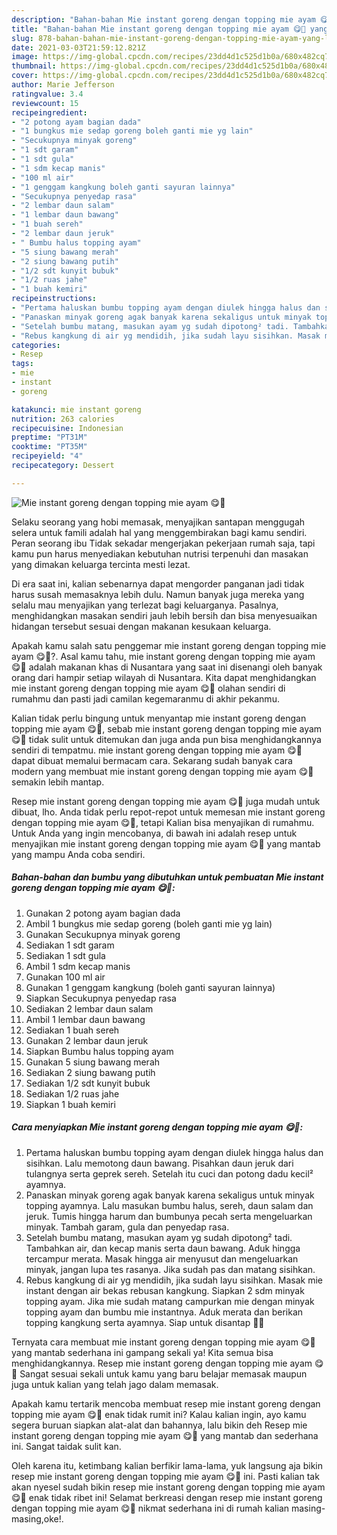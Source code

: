 ```yaml
---
description: "Bahan-bahan Mie instant goreng dengan topping mie ayam 😋🍜 yang lezat Untuk Jualan"
title: "Bahan-bahan Mie instant goreng dengan topping mie ayam 😋🍜 yang lezat Untuk Jualan"
slug: 878-bahan-bahan-mie-instant-goreng-dengan-topping-mie-ayam-yang-lezat-untuk-jualan
date: 2021-03-03T21:59:12.821Z
image: https://img-global.cpcdn.com/recipes/23dd4d1c525d1b0a/680x482cq70/mie-instant-goreng-dengan-topping-mie-ayam-😋🍜-foto-resep-utama.jpg
thumbnail: https://img-global.cpcdn.com/recipes/23dd4d1c525d1b0a/680x482cq70/mie-instant-goreng-dengan-topping-mie-ayam-😋🍜-foto-resep-utama.jpg
cover: https://img-global.cpcdn.com/recipes/23dd4d1c525d1b0a/680x482cq70/mie-instant-goreng-dengan-topping-mie-ayam-😋🍜-foto-resep-utama.jpg
author: Marie Jefferson
ratingvalue: 3.4
reviewcount: 15
recipeingredient:
- "2 potong ayam bagian dada"
- "1 bungkus mie sedap goreng boleh ganti mie yg lain"
- "Secukupnya minyak goreng"
- "1 sdt garam"
- "1 sdt gula"
- "1 sdm kecap manis"
- "100 ml air"
- "1 genggam kangkung boleh ganti sayuran lainnya"
- "Secukupnya penyedap rasa"
- "2 lembar daun salam"
- "1 lembar daun bawang"
- "1 buah sereh"
- "2 lembar daun jeruk"
- " Bumbu halus topping ayam"
- "5 siung bawang merah"
- "2 siung bawang putih"
- "1/2 sdt kunyit bubuk"
- "1/2 ruas jahe"
- "1 buah kemiri"
recipeinstructions:
- "Pertama haluskan bumbu topping ayam dengan diulek hingga halus dan sisihkan. Lalu memotong daun bawang. Pisahkan daun jeruk dari tulangnya serta geprek sereh. Setelah itu cuci dan potong dadu kecil² ayamnya."
- "Panaskan minyak goreng agak banyak karena sekaligus untuk minyak topping ayamnya. Lalu masukan bumbu halus, sereh, daun salam dan jeruk. Tumis hingga harum dan bumbunya pecah serta mengeluarkan minyak. Tambah garam, gula dan penyedap rasa."
- "Setelah bumbu matang, masukan ayam yg sudah dipotong² tadi. Tambahkan air, dan kecap manis serta daun bawang. Aduk hingga tercampur merata. Masak hingga air menyusut dan mengeluarkan minyak, jangan lupa tes rasanya. Jika sudah pas dan matang sisihkan."
- "Rebus kangkung di air yg mendidih, jika sudah layu sisihkan. Masak mie instant dengan air bekas rebusan kangkung. Siapkan 2 sdm minyak topping ayam. Jika mie sudah matang campurkan mie dengan minyak topping ayam dan bumbu mie instantnya. Aduk merata dan berikan topping kangkung serta ayamnya. Siap untuk disantap 🍜😋"
categories:
- Resep
tags:
- mie
- instant
- goreng

katakunci: mie instant goreng 
nutrition: 263 calories
recipecuisine: Indonesian
preptime: "PT31M"
cooktime: "PT35M"
recipeyield: "4"
recipecategory: Dessert

---
```



![Mie instant goreng dengan topping mie ayam 😋🍜](https://img-global.cpcdn.com/recipes/23dd4d1c525d1b0a/680x482cq70/mie-instant-goreng-dengan-topping-mie-ayam-😋🍜-foto-resep-utama.jpg)

Selaku seorang yang hobi memasak, menyajikan santapan menggugah selera untuk famili adalah hal yang menggembirakan bagi kamu sendiri. Peran seorang ibu Tidak sekadar mengerjakan pekerjaan rumah saja, tapi kamu pun harus menyediakan kebutuhan nutrisi terpenuhi dan masakan yang dimakan keluarga tercinta mesti lezat.

Di era  saat ini, kalian sebenarnya dapat mengorder panganan jadi tidak harus susah memasaknya lebih dulu. Namun banyak juga mereka yang selalu mau menyajikan yang terlezat bagi keluarganya. Pasalnya, menghidangkan masakan sendiri jauh lebih bersih dan bisa menyesuaikan hidangan tersebut sesuai dengan makanan kesukaan keluarga. 



Apakah kamu salah satu penggemar mie instant goreng dengan topping mie ayam 😋🍜?. Asal kamu tahu, mie instant goreng dengan topping mie ayam 😋🍜 adalah makanan khas di Nusantara yang saat ini disenangi oleh banyak orang dari hampir setiap wilayah di Nusantara. Kita dapat menghidangkan mie instant goreng dengan topping mie ayam 😋🍜 olahan sendiri di rumahmu dan pasti jadi camilan kegemaranmu di akhir pekanmu.

Kalian tidak perlu bingung untuk menyantap mie instant goreng dengan topping mie ayam 😋🍜, sebab mie instant goreng dengan topping mie ayam 😋🍜 tidak sulit untuk ditemukan dan juga anda pun bisa menghidangkannya sendiri di tempatmu. mie instant goreng dengan topping mie ayam 😋🍜 dapat dibuat memalui bermacam cara. Sekarang sudah banyak cara modern yang membuat mie instant goreng dengan topping mie ayam 😋🍜 semakin lebih mantap.

Resep mie instant goreng dengan topping mie ayam 😋🍜 juga mudah untuk dibuat, lho. Anda tidak perlu repot-repot untuk memesan mie instant goreng dengan topping mie ayam 😋🍜, tetapi Kalian bisa menyajikan di rumahmu. Untuk Anda yang ingin mencobanya, di bawah ini adalah resep untuk menyajikan mie instant goreng dengan topping mie ayam 😋🍜 yang mantab yang mampu Anda coba sendiri.

<!--inarticleads1-->

##### Bahan-bahan dan bumbu yang dibutuhkan untuk pembuatan Mie instant goreng dengan topping mie ayam 😋🍜:

1. Gunakan 2 potong ayam bagian dada
1. Ambil 1 bungkus mie sedap goreng (boleh ganti mie yg lain)
1. Gunakan Secukupnya minyak goreng
1. Sediakan 1 sdt garam
1. Sediakan 1 sdt gula
1. Ambil 1 sdm kecap manis
1. Gunakan 100 ml air
1. Gunakan 1 genggam kangkung (boleh ganti sayuran lainnya)
1. Siapkan Secukupnya penyedap rasa
1. Sediakan 2 lembar daun salam
1. Ambil 1 lembar daun bawang
1. Sediakan 1 buah sereh
1. Gunakan 2 lembar daun jeruk
1. Siapkan  Bumbu halus topping ayam
1. Gunakan 5 siung bawang merah
1. Sediakan 2 siung bawang putih
1. Sediakan 1/2 sdt kunyit bubuk
1. Sediakan 1/2 ruas jahe
1. Siapkan 1 buah kemiri




<!--inarticleads2-->

##### Cara menyiapkan Mie instant goreng dengan topping mie ayam 😋🍜:

1. Pertama haluskan bumbu topping ayam dengan diulek hingga halus dan sisihkan. Lalu memotong daun bawang. Pisahkan daun jeruk dari tulangnya serta geprek sereh. Setelah itu cuci dan potong dadu kecil² ayamnya.
1. Panaskan minyak goreng agak banyak karena sekaligus untuk minyak topping ayamnya. Lalu masukan bumbu halus, sereh, daun salam dan jeruk. Tumis hingga harum dan bumbunya pecah serta mengeluarkan minyak. Tambah garam, gula dan penyedap rasa.
1. Setelah bumbu matang, masukan ayam yg sudah dipotong² tadi. Tambahkan air, dan kecap manis serta daun bawang. Aduk hingga tercampur merata. Masak hingga air menyusut dan mengeluarkan minyak, jangan lupa tes rasanya. Jika sudah pas dan matang sisihkan.
1. Rebus kangkung di air yg mendidih, jika sudah layu sisihkan. Masak mie instant dengan air bekas rebusan kangkung. Siapkan 2 sdm minyak topping ayam. Jika mie sudah matang campurkan mie dengan minyak topping ayam dan bumbu mie instantnya. Aduk merata dan berikan topping kangkung serta ayamnya. Siap untuk disantap 🍜😋




Ternyata cara membuat mie instant goreng dengan topping mie ayam 😋🍜 yang mantab sederhana ini gampang sekali ya! Kita semua bisa menghidangkannya. Resep mie instant goreng dengan topping mie ayam 😋🍜 Sangat sesuai sekali untuk kamu yang baru belajar memasak maupun juga untuk kalian yang telah jago dalam memasak.

Apakah kamu tertarik mencoba membuat resep mie instant goreng dengan topping mie ayam 😋🍜 enak tidak rumit ini? Kalau kalian ingin, ayo kamu segera buruan siapkan alat-alat dan bahannya, lalu bikin deh Resep mie instant goreng dengan topping mie ayam 😋🍜 yang mantab dan sederhana ini. Sangat taidak sulit kan. 

Oleh karena itu, ketimbang kalian berfikir lama-lama, yuk langsung aja bikin resep mie instant goreng dengan topping mie ayam 😋🍜 ini. Pasti kalian tak akan nyesel sudah bikin resep mie instant goreng dengan topping mie ayam 😋🍜 enak tidak ribet ini! Selamat berkreasi dengan resep mie instant goreng dengan topping mie ayam 😋🍜 nikmat sederhana ini di rumah kalian masing-masing,oke!.

